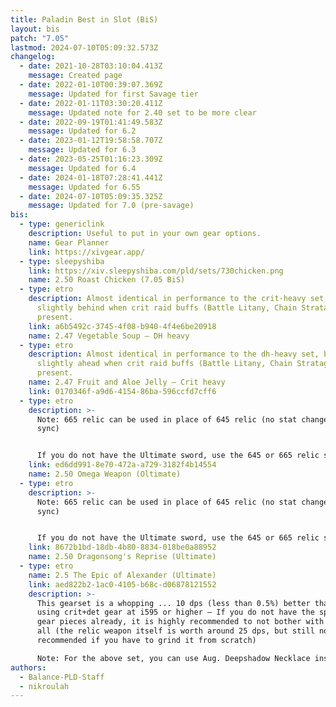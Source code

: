 ```yaml
---
title: Paladin Best in Slot (BiS)
layout: bis
patch: "7.05"
lastmod: 2024-07-10T05:09:32.573Z
changelog:
  - date: 2021-10-28T03:10:04.413Z
    message: Created page
  - date: 2022-01-10T00:39:07.369Z
    message: Updated for first Savage tier
  - date: 2022-01-11T03:30:20.411Z
    message: Updated note for 2.40 set to be more clear
  - date: 2022-09-19T01:41:49.583Z
    message: Updated for 6.2
  - date: 2023-01-12T19:58:58.707Z
    message: Updated for 6.3
  - date: 2023-05-25T01:16:23.309Z
    message: Updated for 6.4
  - date: 2024-01-18T07:28:41.441Z
    message: Updated for 6.55
  - date: 2024-07-10T05:09:35.325Z
    message: Updated for 7.0 (pre-savage)
bis:
  - type: genericlink
    description: Useful to put in your own gear options.
    name: Gear Planner
    link: https://xivgear.app/
  - type: sleepyshiba
    link: https://xiv.sleepyshiba.com/pld/sets/730chicken.png
    name: 2.50 Roast Chicken (7.05 BiS)
  - type: etro
    description: Almost identical in performance to the crit-heavy set, but falls
      slightly behind when crit raid buffs (Battle Litany, Chain Stratagem) are
      present.
    link: a6b5492c-3745-4f08-b940-4f4e6be20918
    name: 2.47 Vegetable Soup — DH heavy
  - type: etro
    description: Almost identical in performance to the dh-heavy set, but pulls
      slightly ahead when crit raid buffs (Battle Litany, Chain Stratagem) are
      present.
    name: 2.47 Fruit and Aloe Jelly — Crit heavy
    link: 0170346f-a9d6-4154-86ba-596ccfd7cff6
  - type: etro
    description: >-
      Note: 665 relic can be used in place of 645 relic (no stat change due to
      sync)


      If you do not have the Ultimate sword, use the 645 or 665 relic sword (with Crit + Det > Ten) and replace dungeon ring with 660 tome ring.
    link: ed6dd991-8e70-472a-a729-3182f4b14554
    name: 2.50 Omega Weapon (Oltimate)
  - type: etro
    description: >-
      Note: 665 relic can be used in place of 645 relic (no stat change due to
      sync)


      If you do not have the Ultimate sword, use the 645 or 665 relic sword (with Crit + Det > Ten).
    link: 8672b1bd-18db-4b80-8834-018be0a88952
    name: 2.50 Dragonsong's Reprise (Ultimate)
  - type: etro
    name: 2.5 The Epic of Alexander (Ultimate)
    link: aed822b2-1ac0-4105-b68c-d06878121552
    description: >-
      This gearset is a whopping ... 10 dps (less than 0.5%) better than just
      using crit+det gear at i595 or higher — If you do not have the specific
      gear pieces already, it is highly recommended to not bother with them at
      all (the relic weapon itself is worth around 25 dps, but still not
      recommended if you have to grind it from scratch)

      Note: For the above set, you can use Aug. Deepshadow Necklace instead of Edengrace Earring if desired.
authors:
  - Balance-PLD-Staff
  - nikroulah
---
```


